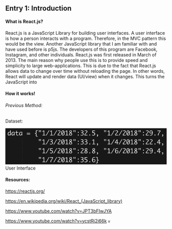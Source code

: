 ## Entry 1: Introduction

#### What is React.js?
React.js is a JavaScript Library for building user interfaces. A user interface is how a person interacts with a program. Therefore, in the MVC pattern this would be the view. Another JavaScript library that I am familiar with and have used before is p5js. The developers of this program are Facebook, Instagram, and other individuals. React.js was first released in March of 2013. The main reason why people use this is to provide speed and simplicity to large web-applications. This is due to the fact that React.js allows data to change over time without reloading the page. In other words, React will update and render data (UI/view) when it changes. This turns the JavaScript into

#### How it works!
###### Previous Method:
Dataset:

<img src="../images/entry1-data.png"/>
User Interface

#### Resources:
https://reactjs.org/

https://en.wikipedia.org/wiki/React_(JavaScript_library)

https://www.youtube.com/watch?v=JPT3bFIwJYA

https://www.youtube.com/watch?v=ycstRj2i66k
`v`